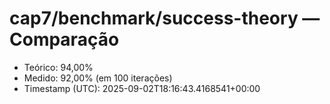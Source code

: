 # cap7/benchmark/success-theory — Comparação

- Teórico: 94,00%
- Medido: 92,00% (em 100 iterações)
- Timestamp (UTC): 2025-09-02T18:16:43.4168541+00:00
